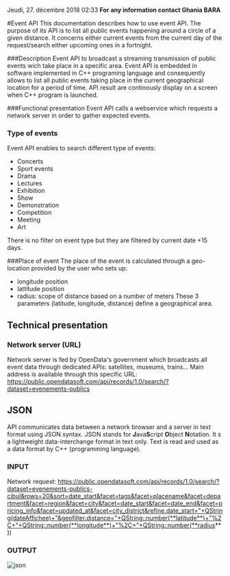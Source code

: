 Jeudi, 27. décembre 2018 02:33 
**For any information contact Ghania BARA**

#Event API
This documentation describes how to use event API.
The purpose of its API is to list all public events happening around a circle of a given distance.
It concerns either current events from the current day of the request/search either upcoming ones in a fortnight.

###Description
Event API to broadcast a streaming transmission of public events wich take place in a specific area.
Event  API is embedded in software  implemented in C++ programing language and consequently allows to list all public events taking place in the current geographical location for a period of time.
API result are continously display on a screen when C++ program is launched.

###Functional presentation
Event API calls a webservice which requests a network server in order to gather expected events. 

### Type of events
Event API enables to search different type of events:
 - Concerts
 - Sport events
 - Drama 
 - Lectures
 - Exhibition
 - Show 
 - Demonstration
 - Competition
 - Meeting
 - Art

  There is no filter on event type but they are filtered by current date +15 days.

###Place of event
The place of the event is calculated through a geo-location provided by the user who sets up:
 - longitude position
 - lattitude position
 - radius: scope of distance based on a number of meters
These 3 parameters (latitude, longitude, distance) define a geographical area.


## Technical presentation
### Network server (URL)
Network server is fed by OpenData's government which broadcasts all event data through dedicated APIs: satellites, museums, trains...
Main address is available through this specific URL: 
 https://public.opendatasoft.com/api/records/1.0/search/?dataset=evenements-publics 

## JSON
API communicates data between a network browser and a server in text format using JSON syntax.
JSON stands for **J**ava**S**cript **O**bject **N**otation.
It s a lightweight data-interchange format in text only.
Text is read and used as a data format by C++ (programming language).
### INPUT

Network request:
https://public.opendatasoft.com/api/records/1.0/search/?dataset=evenements-publics-cibul&rows=20&sort=date_start&facet=tags&facet=placename&facet=department&facet=region&facet=city&facet=date_start&facet=date_end&facet=pricing_info&facet=updated_at&facet=city_district&refine.date_start="+QString(dateAffichee)+"&geofilter.distance="+QString::number(**latitude**)+"%2C+"+QString::number(**longitude**)+"%2C+"+QString::number(**radius**))
    

### OUTPUT

![json](file:///home/ghania/GeoStation/Documentation_API/json_output.png)















